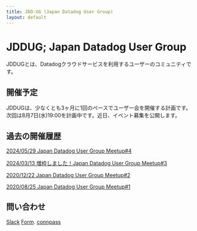 ```yaml
---
title: JDD-UG (Japan Datadog User Group)
layout: default
---
```


# JDDUG; Japan Datadog User Group

JDDUGとは、Datadogクラウドサービスを利用するユーザーのコミュニティです。

## 開催予定

JDDUGは、少なくとも3ヶ月に1回のペースでユーザー会を開催する計画です。
次回は8月7日(水)19:00を計画中です。近日、イベント募集を公開します。

## 過去の開催履歴

[2024/05/29 Japan Datadog User Group Meetup#4](https://datadog-jp.connpass.com/event/317091/)

[2024/03/13 増枠しました！Japan Datadog User Group Meetup#3](https://datadog-jp.connpass.com/event/309899/)

[2020/12/22 Japan Datadog User Group Meetup#2](https://datadog-jp.connpass.com/event/196957/)

[2020/08/25 Japan Datadog User Group Meetup#1](https://datadog-jp.connpass.com/event/185920/)

## 問い合わせ

[Slack](https://t.co/dpBETMaosn)
[Form]().
[connpass](https://datadog-jp.connpass.com/)
